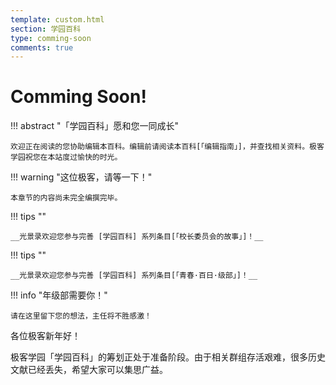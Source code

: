```yaml
---
template: custom.html
section: 学园百科
type: comming-soon
comments: true
---
```


# Comming Soon!

!!! abstract "「学园百科」愿和您一同成长"

    欢迎正在阅读的您协助编辑本百科。编辑前请阅读本百科[「编辑指南」]，并查找相关资料。极客学园祝您在本站度过愉快的时光。

  [「编辑指南」]: /parawiki

!!! warning "这位极客，请等一下！"

    本章节的内容尚未完全编撰完毕。

!!! tips ""

    __光景录欢迎您参与完善 [学园百科] 系列条目[「校长委员会的故事」]！__

  [学园百科]: /parawiki
  [「校长委员会的故事」]: /parawiki

!!! tips ""

    __光景录欢迎您参与完善 [学园百科] 系列条目[「青春·百日·级部」]！__

  [学园百科]: /parawiki
  [「青春·百日·级部」]: /parawiki

!!! info "年级部需要你！"

    请在这里留下您的想法，主任将不胜感激！

各位极客新年好！

极客学园「学园百科」的筹划正处于准备阶段。由于相关群组存活艰难，很多历史文献已经丢失，希望大家可以集思广益。
